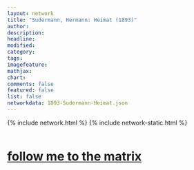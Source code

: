 ```yaml
---
layout: network
title: "Sudermann, Hermann: Heimat (1893)"
author:
description:
headline:
modified:
category:
tags: 
imagefeature: 
mathjax: 
chart: 
comments: false
featured: false
list: false
networkdata: 1893-Sudermann-Heimat.json
---
```

{% include network.html %}
{% include network-static.html %}
<div class="row">
  <div class="small-5 small-centered columns"><a href="/matrix100"><h1>follow me to the matrix</h1></a>
</div>
</div>
